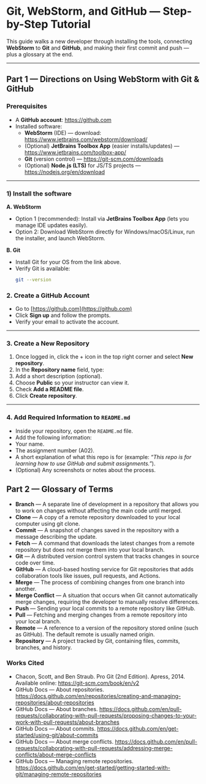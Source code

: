 
# Git, WebStorm, and GitHub — Step-by-Step Tutorial

This guide walks a new developer through installing the tools, connecting **WebStorm** to **Git** and **GitHub**, and making their first commit and push — plus a glossary at the end.

---

## Part 1 — Directions on Using WebStorm with Git & GitHub

### Prerequisites
- A **GitHub account**: https://github.com  
- Installed software:
  - **WebStorm** (IDE) — download: https://www.jetbrains.com/webstorm/download/  
  - (Optional) **JetBrains Toolbox App** (easier installs/updates) — https://www.jetbrains.com/toolbox-app/  
  - **Git** (version control) — https://git-scm.com/downloads  
  - (Optional) **Node.js (LTS)** for JS/TS projects — https://nodejs.org/en/download  

---

### 1) Install the software

**A. WebStorm**
- Option 1 (recommended): Install via **JetBrains Toolbox App** (lets you manage IDE updates easily).  
- Option 2: Download WebStorm directly for Windows/macOS/Linux, run the installer, and launch WebStorm.

**B. Git**
- Install Git for your OS from the link above.  
- Verify Git is available:
  ```bash
  git --version
  ```
### 2. Create a GitHub Account
- Go to [https://github.com](https://github.com)  
- Click **Sign up** and follow the prompts.  
- Verify your email to activate the account.  

---

### 3. Create a New Repository
1. Once logged in, click the + icon in the top right corner and select **New repository**.  
2. In the **Repository name** field, type:
3. Add a short description (optional).  
4. Choose **Public** so your instructor can view it.  
5. Check **Add a README file**.  
6. Click **Create repository**.  

---

### 4. Add Required Information to `README.md`
- Inside your repository, open the `README.md` file.  
- Add the following information:
- Your name.  
- The assignment number (A02).  
- A short explanation of what this repo is for (example: *“This repo is for learning how to use GitHub and submit assignments.”*).  
- (Optional) Any screenshots or notes about the process.

## Part 2 — Glossary of Terms
- **Branch** — A separate line of development in a repository that allows you to work on changes without affecting the main code until merged.
- **Clone** — A copy of a remote repository downloaded to your local computer using git clone.
- **Commit** — A snapshot of changes saved in the repository with a message describing the update.
- **Fetch** — A command that downloads the latest changes from a remote repository but does not merge them into your local branch.
- **Git** — A distributed version control system that tracks changes in source code over time.
- **GitHub** — A cloud-based hosting service for Git repositories that adds collaboration tools like issues, pull requests, and Actions.
- **Merge** — The process of combining changes from one branch into another.
- **Merge Conflict** — A situation that occurs when Git cannot automatically merge changes, requiring the developer to manually resolve differences.
- **Push** — Sending your local commits to a remote repository like GitHub.
- **Pull** — Fetching and merging changes from a remote repository into your local branch.
- **Remote** — A reference to a version of the repository stored online (such as GitHub). The default remote is usually named origin.
- **Repository** — A project tracked by Git, containing files, commits, branches, and history.

### Works Cited
- Chacon, Scott, and Ben Straub. Pro Git (2nd Edition). Apress, 2014. Available online: https://git-scm.com/book/en/v2
- GitHub Docs — About repositories. https://docs.github.com/en/repositories/creating-and-managing-repositories/about-repositories
- GitHub Docs — About branches. https://docs.github.com/en/pull-requests/collaborating-with-pull-requests/proposing-changes-to-your-work-with-pull-requests/about-branches
- GitHub Docs — About commits. https://docs.github.com/en/get-started/using-git/about-commits
- GitHub Docs — About merge conflicts. https://docs.github.com/en/pull-requests/collaborating-with-pull-requests/addressing-merge-conflicts/about-merge-conflicts
- GitHub Docs — Managing remote repositories. https://docs.github.com/en/get-started/getting-started-with-git/managing-remote-repositories


